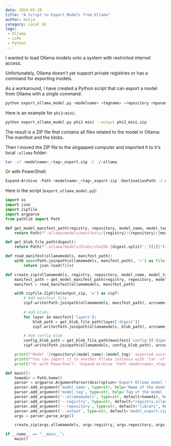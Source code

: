 ```yaml
---
date: 2024-05-28
title: "A Script to Export Models from Ollama"
author: mitja
category: Local AI
tags:
 - Ollama
 - LLMs
 - Python
---
```

I wanted to load Ollama models onto a system with restricted internet access. 

Unfortunately, Ollama doesn't yet support private registries or has a command for exporting models.

As a workaround, I have created a Python script that can export a model from Ollama with a single command:

```bash
python export_ollama_model.py <modelname> <tagname> –repository reponame –output filename.zip
```

Here is an example for `phi3:mini`:

```bash
python export_ollama_model.py phi3 mini --output phi3_mini.zip
```

The result is a ZIP file that contains all files related to the model in Ollama: The manifest and the blobs. 

Then I moved the ZIP file to the airgapped computer and imported it to it's local `.ollama` folder:

```bash
tar -xf <modelname>_<tag>_export.zip -C ./.ollama
```

Or with PowerShell:

```PowerShell
Expand-Archive -Path <modelname>_<tag>_export.zip -DestinationPath ./.ollama
```

Here is the script (`export_ollama_model.py`):

```python
import os
import json
import zipfile
import argparse
from pathlib import Path

def get_model_manifest_path(registry, repository, model_name, model_tag):
    return Path(f".ollama/models/manifests/{registry}/{repository}/{model_name}/{model_tag}")

def get_blob_file_path(digest):
    return Path(f".ollama/models/blobs/sha256-{digest.split(':')[1]}")

def read_manifest(ollamamodels, manifest_path):
    with open(Path.joinpath(ollamamodels, manifest_path), 'r') as file:
        return json.load(file)

def create_zip(ollamamodels, registry, repository, model_name, model_tag, output_zip):
    manifest_path = get_model_manifest_path(registry, repository, model_name, model_tag)
    manifest = read_manifest(ollamamodels, manifest_path)

    with zipfile.ZipFile(output_zip, 'w') as zipf:
        # Add manifest file
        zipf.write(Path.joinpath(ollamamodels, manifest_path), arcname=manifest_path.relative_to('.'))
        
        # Add blobs
        for layer in manifest['layers']:
            blob_path = get_blob_file_path(layer['digest'])
            zipf.write(Path.joinpath(ollamamodels, blob_path), arcname=blob_path.relative_to('.'))

        # Add config blob
        config_blob_path = get_blob_file_path(manifest['config']['digest'])
        zipf.write(Path.joinpath(ollamamodels, config_blob_path), arcname=config_blob_path.relative_to('.'))

    print(f"Model '{repository}{model_name}:{model_tag}' exported successfully to '{output_zip}'")
    print(f"You can import it to another Ollama instance with 'tar -xf <modelname>_<tag>_export.zip -C ./.ollama'")
    print(f"Or with PowerShell: 'Expand-Archive -Path <modelname>_<tag>_export.zip -DestinationPath ./.ollama'")

def main():
    homedir = Path.home()
    parser = argparse.ArgumentParser(description='Export Ollama model to a zip file.')
    parser.add_argument('model_name', type=str, help='Name of the model (e.g., gemma)')
    parser.add_argument('model_tag', type=str, help='Tag of the model (e.g., 2b)')
    parser.add_argument('--ollamamodels', type=str, default=homedir, help='The folder for OLLAMA_MODELS (default: homedir)')
    parser.add_argument('--registry', type=str, default="registry.ollama.ai", help="The Ollama model registry.")
    parser.add_argument('--repository', type=str, default="library", help="name of the repository, (eg. jina)")
    parser.add_argument('--output', type=str, default='model_export.zip', help='Output zip file name')
    args = parser.parse_args()

    create_zip(args.ollamamodels, args.registry, args.repository, args.model_name, args.model_tag, args.output)

if __name__ == "__main__":
    main()
```

